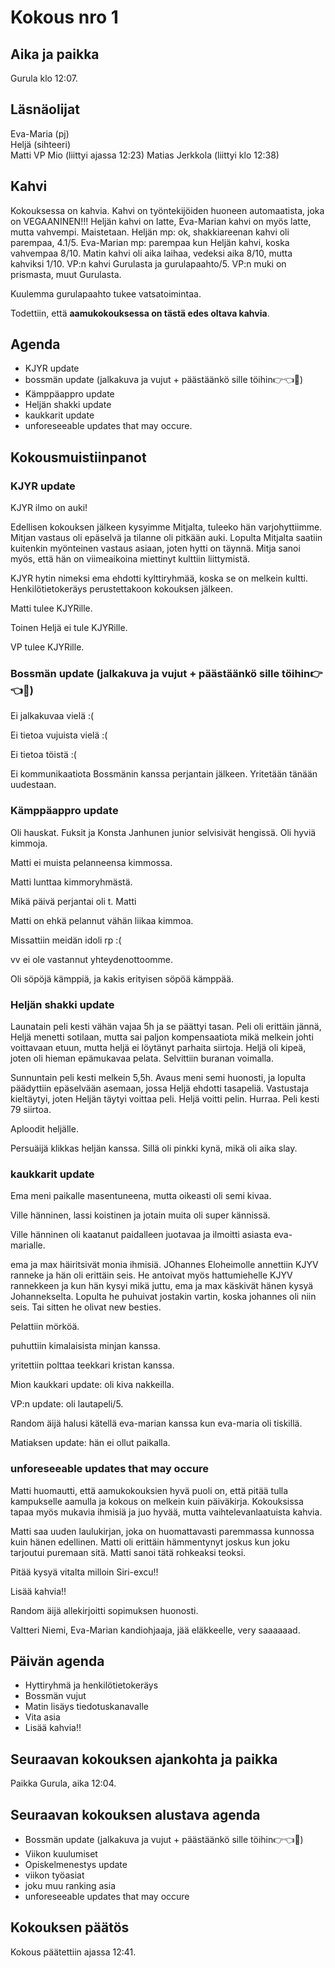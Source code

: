 # Kokous nro 1

## Aika ja paikka
Gurula klo 12:07.

## Läsnäolijat
Eva-Maria (pj)  
Heljä (sihteeri)  
Matti
VP
Mio (liittyi ajassa 12:23)
Matias Jerkkola (liittyi klo 12:38)

## Kahvi
Kokouksessa on kahvia. Kahvi on työntekijöiden huoneen automaatista, joka on VEGAANINEN!!! Heljän kahvi on latte, Eva-Marian kahvi on myös latte, mutta vahvempi. Maistetaan. Heljän mp: ok, shakkiareenan kahvi oli parempaa, 4.1/5. Eva-Marian mp: parempaa kun Heljän kahvi, koska vahvempaa 8/10. Matin kahvi oli aika laihaa, vedeksi aika 8/10, mutta kahviksi 1/10. VP:n kahvi Gurulasta ja gurulapaahto/5. VP:n muki on prismasta, muut Gurulasta.

Kuulemma gurulapaahto tukee vatsatoimintaa.

Todettiin, että __aamukokouksessa on tästä edes oltava kahvia__.

## Agenda
- KJYR update
- bossmän update (jalkakuva ja vujut + päästäänkö sille töihin👉👈🥹)
- Kämppäappro update
- Heljän shakki update
- kaukkarit update
- unforeseeable updates that may occure.

## Kokousmuistiinpanot

### KJYR update
KJYR ilmo on auki!

Edellisen kokouksen jälkeen kysyimme Mitjalta, tuleeko hän varjohyttiimme. Mitjan vastaus oli epäselvä ja tilanne oli pitkään auki. Lopulta Mitjalta saatiin kuitenkin myönteinen vastaus asiaan, joten hytti on täynnä. Mitja sanoi myös, että hän on viimeaikoina miettinyt kulttiin liittymistä. 

KJYR hytin nimeksi ema ehdotti kylttiryhmää, koska se on melkein kultti. Henkilötietokeräys perustettakoon kokouksen jälkeen.

Matti tulee KJYRille.

Toinen Heljä ei tule KJYRille.

VP tulee KJYRille.

### Bossmän update (jalkakuva ja vujut + päästäänkö sille töihin👉👈🥹)
Ei jalkakuvaa vielä :(

Ei tietoa vujuista vielä :(

Ei tietoa töistä :(

Ei kommunikaatiota Bossmänin kanssa perjantain jälkeen. Yritetään tänään uudestaan.

### Kämppäappro update
Oli hauskat. Fuksit ja Konsta Janhunen junior selvisivät hengissä. Oli hyviä kimmoja.

Matti ei muista pelanneensa kimmossa.

Matti lunttaa kimmoryhmästä.

Mikä päivä perjantai oli t. Matti

Matti on ehkä pelannut vähän liikaa kimmoa.

Missattiin meidän idoli rp :(

vv ei ole vastannut yhteydenottoomme.

Oli söpöjä kämppiä, ja kakis erityisen söpöä kämppää.

### Heljän shakki update
Launatain peli kesti vähän vajaa 5h ja se päättyi tasan. Peli oli erittäin jännä, Heljä menetti sotilaan, mutta sai paljon kompensaatiota mikä melkein johti voittavaan etuun, mutta heljä ei löytänyt parhaita siirtoja. Heljä oli kipeä, joten oli hieman epämukavaa pelata. Selvittiin buranan voimalla.

Sunnuntain peli kesti melkein 5,5h. Avaus meni semi huonosti, ja lopulta päädyttiin epäselvään asemaan, jossa Heljä ehdotti tasapeliä. Vastustaja kieltäytyi, joten Heljän täytyi voittaa peli. Heljä voitti pelin. Hurraa. Peli kesti 79 siirtoa.

Aploodit heljälle.

Persuäijä klikkas heljän kanssa. Sillä oli pinkki kynä, mikä oli aika slay.

### kaukkarit update
Ema meni paikalle masentuneena, mutta oikeasti oli semi kivaa.

Ville hänninen, lassi koistinen ja jotain muita oli super kännissä.

Ville hänninen oli kaatanut paidalleen juotavaa ja ilmoitti asiasta eva-marialle.

ema ja max häiritsivät monia ihmisiä. JOhannes Eloheimolle annettiin KJYV ranneke ja hän oli erittäin seis. He antoivat myös hattumiehelle KJYV rannekkeen ja kun hän kysyi mikä juttu, ema ja max käskivät hänen kysyä Johannekselta. Lopulta he puhuivat jostakin vartin, koska johannes oli niin seis. Tai sitten he olivat new besties.

Pelattiin mörköä.

puhuttiin kimalaisista minjan kanssa.

yritettiin polttaa teekkari kristan kanssa.

Mion kaukkari update: oli kiva nakkeilla.

VP:n update: oli lautapeli/5.

Random äijä halusi kätellä eva-marian kanssa kun eva-maria oli tiskillä.

Matiaksen update: hän ei ollut paikalla.

### unforeseeable updates that may occure
Matti huomautti, että aamukokouksien hyvä puoli on, että pitää tulla kampukselle aamulla ja kokous on melkein kuin päiväkirja. Kokouksissa tapaa myös mukavia ihmisiä ja juo hyvää, mutta vaihtelevanlaatuista kahvia. 

Matti saa uuden laulukirjan, joka on huomattavasti paremmassa kunnossa kuin hänen edellinen. Matti oli erittäin hämmentynyt joskus kun joku tarjoutui puremaan sitä. Matti sanoi tätä rohkeaksi teoksi.

Pitää kysyä vitalta milloin Siri-excu!!

Lisää kahvia!!

Random äijä allekirjoitti sopimuksen huonosti.

Valtteri Niemi, Eva-Marian kandiohjaaja, jää eläkkeelle, very saaaaaad.

## Päivän agenda
- Hyttiryhmä ja henkilötietokeräys
- Bossmän vujut
- Matin lisäys tiedotuskanavalle
- Vita asia
- Lisää kahvia!!

## Seuraavan kokouksen ajankohta ja paikka
Paikka Gurula, aika 12:04.

## Seuraavan kokouksen alustava agenda
- Bossmän update (jalkakuva ja vujut + päästäänkö sille töihin👉👈🥹)
- Viikon kuulumiset
- Opiskelmenestys update
- viikon työasiat
- joku muu ranking asia
- unforeseeable updates that may occure

## Kokouksen päätös
Kokous päätettiin ajassa 12:41.
